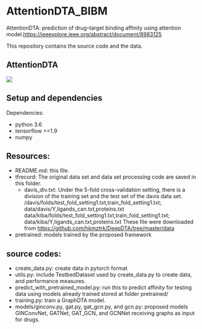 # AttentionDTA_BIBM
 AttentionDTA: prediction of drug–target binding affinity using attention model.https://ieeexplore.ieee.org/abstract/document/8983125

This repository contains the source code and the data.

## AttentionDTA

![](model.png)

## Setup and dependencies 

Dependencies:
- python 3.6
- tensorflow >=1.9
- numpy

## Resources:
+ README.md: this file.
+ tfrecord: The original data set and data set processing code are saved in this folder.
	+ davis_div.txt: Under the 5-fold cross-validation setting, there is a division of the training set and the test set of the davis data set.
/davis/folds/test_fold_setting1.txt,train_fold_setting1.txt; data/davis/Y,ligands_can.txt,proteins.txt
  data/kiba/folds/test_fold_setting1.txt,train_fold_setting1.txt; data/kiba/Y,ligands_can.txt,proteins.txt
  These file were downloaded from https://github.com/hkmztrk/DeepDTA/tree/master/data
+ pretrained: models trained by the proposed framework 

##  source codes:
+ create_data.py: create data in pytorch format
+ utils.py: include TestbedDataset used by create_data.py to create data, and performance measures.
+ predict_with_pretrained_model.py: run this to predict affinity for testing data using models already trained stored at folder pretrained/
+ training.py: train a GraphDTA model.
+ models/ginconv.py, gat.py, gat_gcn.py, and gcn.py: proposed models GINConvNet, GATNet, GAT_GCN, and GCNNet receiving graphs as input for drugs.
